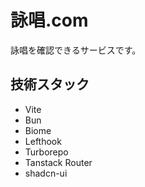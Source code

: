 # 詠唱.com

詠唱を確認できるサービスです。

## 技術スタック

- Vite
- Bun
- Biome
- Lefthook
- Turborepo
- Tanstack Router
- shadcn-ui
